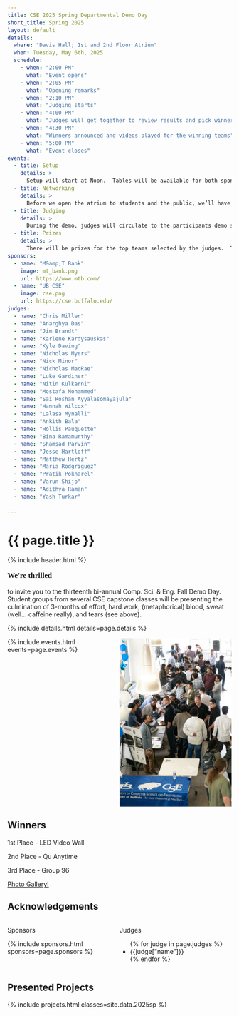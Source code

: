 ```yaml
---
title: CSE 2025 Spring Departmental Demo Day
short_title: Spring 2025
layout: default
details:
  where: "Davis Hall; 1st and 2nd Floor Atrium"
  when: Tuesday, May 6th, 2025
  schedule:
    - when: "2:00 PM" 
      what: "Event opens"
    - when: "2:05 PM" 
      what: "Opening remarks"
    - when: "2:10 PM" 
      what: "Judging starts"
    - when: "4:00 PM" 
      what: "Judges will get together to review results and pick winners"
    - when: "4:30 PM" 
      what: "Winners announced and videos played for the winning teams"
    - when: "5:00 PM" 
      what: "Event closes"
events:
  - title: Setup
    details: >
      Setup will start at Noon.  Tables will be available for both sponsors (each sponsor will get a table) and demo participants (2 to a table).  Easels will be available for participants.  If you need power, please let us know!  If you have any other special requests, please contact ahunt@buffalo.edu to let me know, and we will do our best to accomodate you.  There are two hours reserved for setup - you can come at any time during that period to get organized, but please make sure you leave yourself enough time to be ready to go by 2PM, to give you the chance to network.
  - title: Networking
    details: >
      Before we open the atrium to students and the public, we’ll have some time reserved for the participants to come and chat with the sponsors and the judges.  Pizza will be there as well (A big thank you to our sponsors!), so that the participants and sponsors can have a chance to eat before demos begin!
  - title: Judging
    details: >
      During the demo, judges will circulate to the participants demo stations, and they will be rating each project on a specific set of criteria.  Judges, expect to spend approximately five minutes with each team, in order to give you time to see them all.  You will be assigned a set of projects to view specifically, but you can feel free to talk to more teams as time permits!  Teams, keep this in mind and keep your presentations crisp and to the point!
  - title: Prizes
    details: >
      There will be prizes for the top teams selected by the judges.  They will be announced in the atrium, and there will be a quick photo op for each winner.  Good luck to everyone, and I can’t wait to see you all there!
sponsors:
  - name: "M&amp;T Bank"
    image: mt_bank.png
    url: https://www.mtb.com/
  - name: "UB CSE"
    image: cse.png
    url: https://cse.buffalo.edu/
judges:
  - name: "Chris Miller"
  - name: "Anarghya Das"
  - name: "Jim Brandt"
  - name: "Karlene Kardysauskas"
  - name: "Kyle Daving"
  - name: "Nicholas Myers"
  - name: "Nick Minor" 
  - name: "Nicholas MacRae"
  - name: "Luke Gardiner"
  - name: "Nitin Kulkarni"
  - name: "Mostafa Mohammed"
  - name: "Sai Roshan Ayyalasomayajula"
  - name: "Hannah Wilcox"
  - name: "Lalasa Mynalli"
  - name: "Ankith Bala"
  - name: "Hollis Pauquette"
  - name: "Bina Ramamurthy"
  - name: "Shamsad Parvin"
  - name: "Jesse Hartloff"
  - name: "Matthew Hertz"
  - name: "Maria Rodgriguez"
  - name: "Pratik Pokharel"
  - name: "Varun Shijo"
  - name: "Adithya Raman"
  - name: "Yash Turkar"

---
```



# {{ page.title }}
{% include header.html %}

<div class="intro"><p style="font-family:'roboto slab';font-weight:600;font-size:larger">We're thrilled</p> <p> to invite you to the thirteenth bi-annual Comp. Sci. &amp; Eng. Fall Demo Day. Student groups from several CSE capstone classes will be presenting the culmination of 3-months of effort, hard work, (metaphorical) blood, sweat (well... caffeine really), and tears (see above).</p></div>

{% include details.html details=page.details %}

<div style="display:inline-flex;width:100%">
  <div style="width:50%">
    {% include events.html events=page.events %}
  </div>
  <div style="width:50%;display:flex;flex-direction:column;justify-content:center;">
    <img src="/assets/images/demoday1.jpg" width="100%">
   
    
  </div>
</div>

<div class="contentblock">
<h2>Winners</h2>
<p>1st Place - LED Video Wall</p>
<p>2nd Place - Qu Anytime</p>
<p>3rd Place - Group 96 </p>
<p><a href='https://kensmith.smugmug.com/University-at-Buffalo/CSE-Events/CSE-Demo-Day-05-06-2025/i-JkNsjPN'>Photo Gallery!</a></p>
</div>

<div class="contentblock">
<h2>Acknowledgements</h2>
</div>

<div style="display:flex">
<div style="width:50%">
<p class="subhead">Sponsors</p>
{% include sponsors.html sponsors=page.sponsors %}
</div>
<div style="width:50%">
<p class="subhead">Judges</p>
<ul>
{% for judge in page.judges %}
  <li>{{judge["name"]}}</li>
{% endfor %}
</ul>
</div>
</div>

<div class="contentblock">
<h2>Presented Projects</h2>
</div>


{% include projects.html classes=site.data.2025sp  %}
